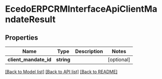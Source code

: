 # EcedoERPCRMInterfaceApiClientMandateResult

## Properties
Name | Type | Description | Notes
------------ | ------------- | ------------- | -------------
**client_mandate_id** | **string** |  | [optional] 

[[Back to Model list]](../README.md#documentation-for-models) [[Back to API list]](../README.md#documentation-for-api-endpoints) [[Back to README]](../README.md)


